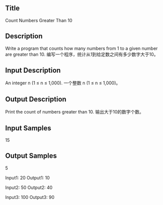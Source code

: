 ## Title
Count Numbers Greater Than 10

## Description
Write a program that counts how many numbers from 1 to a given number are greater than 10.
编写一个程序，统计从1到给定数之间有多少数字大于10。

## Input Description
An integer n (1 ≤ n ≤ 1,000). 
一个整数 n (1 ≤ n ≤ 1,000)。

## Output Description
Print the count of numbers greater than 10.
输出大于10的数字个数。

## Input Samples
15

## Output Samples
5


Input1: 20
Output1: 10

Input2: 50
Output2: 40

Input3: 100
Output3: 90